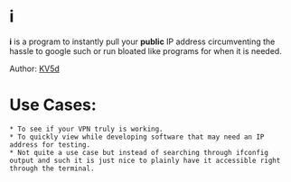# i

**i** is a program to instantly pull your **public** IP address circumventing the hassle to google such or run bloated like programs for when it is needed.

Author: [KV5d](https://github.com/KV5d)

# Use Cases:
    * To see if your VPN truly is working.
    * To quickly view while developing software that may need an IP address for testing.
    * Not quite a use case but instead of searching through ifconfig output and such it is just nice to plainly have it accessible right through the terminal.

